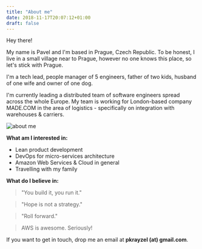 ```yaml
---
title: "About me"
date: 2018-11-17T20:07:12+01:00
draft: false
---
```


Hey there! 

My name is Pavel and I'm based in Prague, Czech Republic. To be honest, I live in a small village near to Prague, however no one knows this place, so let's stick with Prague. 

I'm a tech lead, people manager of 5 engineers, father of two kids, husband of one wife and owner of one dog. 

I'm currently leading a distributed team of software engineers spread across the whole Europe.
My team is working for London-based company MADE.COM in the area of logistics - specifically on integration with warehouses & carriers.

![about me](images/about_me_small.png)

**What am I interested in:**

- Lean product development
- DevOps for micro-services architecture
- Amazon Web Services & Cloud in general
- Travelling with my family

**What do I believe in:** 

> "You build it, you run it."

> "Hope is not a strategy."
 
> "Roll forward."

> AWS is awesome. Seriously!


If you want to get in touch, drop me an email at <strong>pkrayzel (at) gmail.com</strong>.